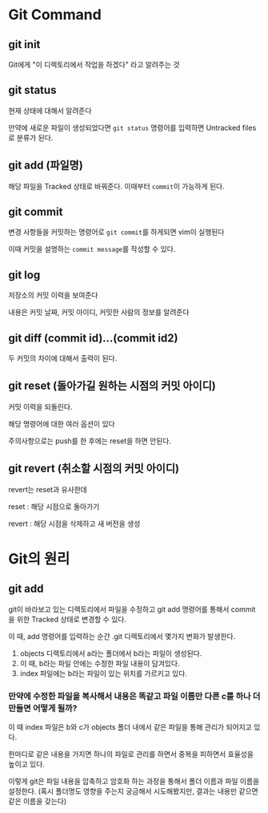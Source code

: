 # Git Command

## git init

Git에게 "이 디렉토리에서 작업을 하겠다" 라고 알려주는 것

## git status

현재 상태에 대해서 알려준다

만약에 새로운 파일이 생성되었다면 `git status` 명령어를 입력하면 Untracked files로 분류가 된다.

## git add (파일명)

해당 파일을 Tracked 상태로 바꿔준다. 이때부터 `commit`이 가능하게 된다.

## git commit

변경 사항들을 커밋하는 명령어로 `git commit`를 하게되면 vim이 실행된다

이때 커밋을 설명하는 `commit message`를 작성할 수 있다.

## git log

저장소의 커밋 이력을 보여준다

내용은 커밋 날짜, 커밋 아이디, 커밋한 사람의 정보를 알려준다

## git diff (commit id)...(commit id2)

두 커밋의 차이에 대해서 출력이 된다.

## git reset (돌아가길 원하는 시점의 커밋 아이디)

커밋 이력을 되돌린다.

해당 명령어에 대한 여러 옵션이 있다

주의사항으로는 push를 한 후에는 reset을 하면 안된다.

## git revert (취소할 시점의 커밋 아이디)

revert는 reset과 유사한데

reset : 해당 시점으로 돌아가기

revert : 해당 시점을 삭제하고 새 버전을 생성

# Git의 원리

## git add

git이 바라보고 있는 디렉토리에서 파일을 수정하고 git add 명령어를 통해서 commit을 위한 Tracked 상태로 변경할 수 있다.

이 때, add 명령어를 입력하는 순간 .git 디렉토리에서 몇가지 변화가 발생한다.

1. objects 디렉토리에서 a라는 폴더에서 b라는 파일이 생성된다.
2. 이 때, b라는 파일 안에는 수정한 파일 내용이 담겨있다.
3. index 파일에는 b라는 파일이 있는 위치를 가르키고 있다.

### 만약에 수정한 파일을 복사해서 내용은 똑같고 파일 이름만 다른 c를 하나 더 만들면 어떻게 될까?

이 때 index 파일은 b와 c가 objects 폴더 내에서 같은 파일을 통해 관리가 되어지고 있다.

한마디로 같은 내용을 가지면 하나의 파일로 관리를 하면서 중복을 피하면서 효율성을 높이고 있다.

이렇게 git은 파일 내용을 압축하고 암호화 하는 과정을 통해서 폴더 이름과 파일 이름을 설정한다.
(혹시 폴더명도 영향을 주는지 궁금해서 시도해봤지만, 결과는 내용만 같으면 같은 이름을 갖는다)
